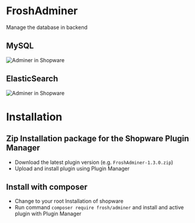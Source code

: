 # FroshAdminer

Manage the database in backend

## MySQL
![Adminer in Shopware](https://ipfs.io/ipfs/QmdUVhnuzidwqQgyAi7bd4hJAM26GEw7afR7Abx2ep1Kj9)


## ElasticSearch
![Adminer in Shopware](https://ipfs.io/ipfs/QmUpjMBEHM7To2h9WUtE2dFHMDxNA778VS3FM2pEtYWGJ4)

# Installation

## Zip Installation package for the Shopware Plugin Manager

* Download the latest plugin version (e.g. `FroshAdminer-1.3.0.zip`)
* Upload and install plugin using Plugin Manager

## Install with composer
* Change to your root Installation of shopware
* Run command `composer require frosh/adminer` and install and active plugin with Plugin Manager 

